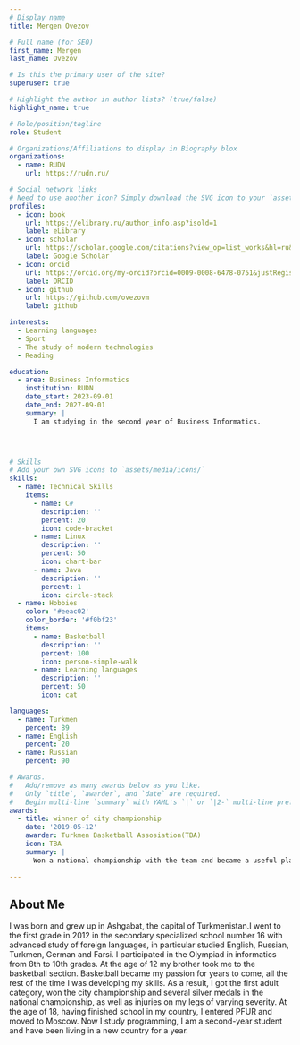 ```yaml
---
# Display name
title: Mergen Ovezov

# Full name (for SEO)
first_name: Mergen
last_name: Ovezov

# Is this the primary user of the site?
superuser: true

# Highlight the author in author lists? (true/false)
highlight_name: true

# Role/position/tagline
role: Student

# Organizations/Affiliations to display in Biography blox
organizations:
  - name: RUDN
    url: https://rudn.ru/

# Social network links
# Need to use another icon? Simply download the SVG icon to your `assets/media/icons/` folder.
profiles:
  - icon: book
    url: https://elibrary.ru/author_info.asp?isold=1
    label: eLibrary
  - icon: scholar
    url: https://scholar.google.com/citations?view_op=list_works&hl=ru&user=LtdEI5EAAAAJ
    label: Google Scholar
  - icon: orcid
    url: https://orcid.org/my-orcid?orcid=0009-0008-6478-0751&justRegistered=true
    label: ORCID
  - icon: github
    url: https://github.com/ovezovm
    label: github

interests:
  - Learning languages
  - Sport
  - The study of modern technologies
  - Reading

education:
  - area: Business Informatics
    institution: RUDN
    date_start: 2023-09-01
    date_end: 2027-09-01
    summary: |
      I am studying in the second year of Business Informatics.

  


# Skills
# Add your own SVG icons to `assets/media/icons/`
skills:
  - name: Technical Skills
    items:
      - name: C#
        description: ''
        percent: 20
        icon: code-bracket
      - name: Linux
        description: ''
        percent: 50
        icon: chart-bar
      - name: Java
        description: ''
        percent: 1
        icon: circle-stack
  - name: Hobbies
    color: '#eeac02'
    color_border: '#f0bf23'
    items:
      - name: Basketball
        description: ''
        percent: 100
        icon: person-simple-walk
      - name: Learning languages
        description: ''
        percent: 50
        icon: cat

languages:
  - name: Turkmen
    percent: 89
  - name: English
    percent: 20
  - name: Russian
    percent: 90

# Awards.
#   Add/remove as many awards below as you like.
#   Only `title`, `awarder`, and `date` are required.
#   Begin multi-line `summary` with YAML's `|` or `|2-` multi-line prefix and indent 2 spaces below.
awards:
  - title: winner of city championship
    date: '2019-05-12'
    awarder: Turkmen Basketball Assosiation(TBA)
    icon: TBA
    summary: |
      Won a national championship with the team and became a useful player in the team.

---
```


## About Me

I was born and grew up in Ashgabat, the capital of Turkmenistan.I went to the first grade in 2012 in the secondary specialized school number 16 with advanced study of foreign languages, in particular studied English, Russian, Turkmen, German and Farsi. I participated in the Olympiad in informatics from 8th to 10th grades.  At the age of 12 my brother took me to the basketball section. Basketball became my passion for years to come, all the rest of the time I was developing my skills. As a result, I got the first adult category, won the city championship and several silver medals in the national championship, as well as injuries on my legs of varying severity. At the age of 18, having finished school in my country, I entered PFUR and moved to Moscow. Now I study programming, I am a second-year student and have been living in a new country for a year.
